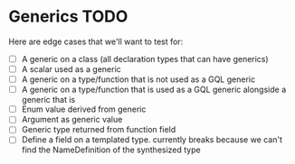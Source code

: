 # Generics TODO

Here are edge cases that we'll want to test for:

- [ ] A generic on a class (all declaration types that can have generics)
- [ ] A scalar used as a generic
- [ ] A generic on a type/function that is not used as a GQL generic
- [ ] A generic on a type/function that is used as a GQL generic alongside a generic that is
- [ ] Enum value derived from generic
- [ ] Argument as generic value
- [ ] Generic type returned from function field
- [ ] Define a field on a templated type. currently breaks because we can't find the NameDefinition of the synthesized type
